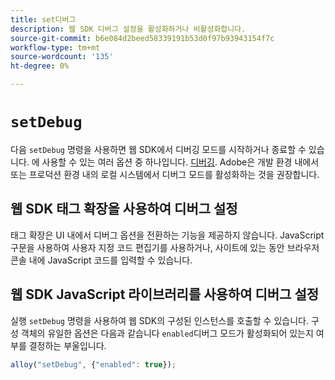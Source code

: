 ```yaml
---
title: set디버그
description: 웹 SDK 디버그 설정을 활성화하거나 비활성화합니다.
source-git-commit: b6e084d2beed58339191b53d0f97b93943154f7c
workflow-type: tm+mt
source-wordcount: '135'
ht-degree: 0%

---
```


# `setDebug`

다음 `setDebug` 명령을 사용하면 웹 SDK에서 디버깅 모드를 시작하거나 종료할 수 있습니다. 에 사용할 수 있는 여러 옵션 중 하나입니다. [디버깅](../use-cases/debugging.md). Adobe은 개발 환경 내에서 또는 프로덕션 환경 내의 로컬 시스템에서 디버그 모드를 활성화하는 것을 권장합니다.

## 웹 SDK 태그 확장을 사용하여 디버그 설정

태그 확장은 UI 내에서 디버그 옵션을 전환하는 기능을 제공하지 않습니다. JavaScript 구문을 사용하여 사용자 지정 코드 편집기를 사용하거나, 사이트에 있는 동안 브라우저 콘솔 내에 JavaScript 코드를 입력할 수 있습니다.

## 웹 SDK JavaScript 라이브러리를 사용하여 디버그 설정

실행 `setDebug` 명령을 사용하여 웹 SDK의 구성된 인스턴스를 호출할 수 있습니다. 구성 객체의 유일한 옵션은 다음과 같습니다 `enabled`디버그 모드가 활성화되어 있는지 여부를 결정하는 부울입니다.

```js
alloy("setDebug", {"enabled": true});
```
